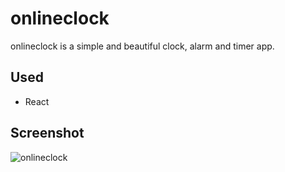 # onlineclock

onlineclock is a simple and beautiful clock, alarm and timer app.

## Used

- React

## Screenshot

![onlineclock](https://user-images.githubusercontent.com/60543825/74903793-62e8cd00-53ed-11ea-8170-580e386f9c7c.png)